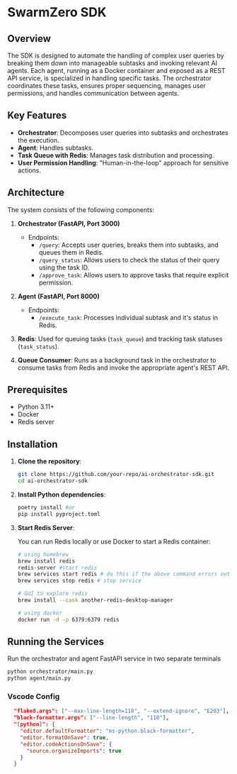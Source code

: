 # SwarmZero SDK

## Overview

The SDK is designed to automate the handling of complex user queries by breaking them down into manageable subtasks and invoking relevant AI agents. Each agent, running as a Docker container and exposed as a REST API service, is specialized in handling specific tasks. The orchestrator coordinates these tasks, ensures proper sequencing, manages user permissions, and handles communication between agents.

## Key Features

- **Orchestrator**: Decomposes user queries into subtasks and orchestrates the execution.
- **Agent**: Handles subtasks.
- **Task Queue with Redis**: Manages task distribution and processing.
- **User Permission Handling**: "Human-in-the-loop" approach for sensitive actions.

## Architecture

The system consists of the following components:

1. **Orchestrator (FastAPI, Port 3000)**

   - Endpoints:
     - `/query`: Accepts user queries, breaks them into subtasks, and queues them in Redis.
     - `/query_status`: Allows users to check the status of their query using the task ID.
     - `/approve_task`: Allows users to approve tasks that require explicit permission.

2. **Agent (FastAPI, Port 8000)**

   - Endpoints:
     - `/execute_task`: Processes individual subtask and it's status in Redis.

3. **Redis**: Used for queuing tasks (`task_queue`) and tracking task statuses (`task_status`).

4. **Queue Consumer**: Runs as a background task in the orchestrator to consume tasks from Redis and invoke the appropriate agent's REST API.

## Prerequisites

- Python 3.11+
- Docker
- Redis server

## Installation

1. **Clone the repository**:

   ```bash
   git clone https://github.com/your-repo/ai-orchestrator-sdk.git
   cd ai-orchestrator-sdk
   ```

2. **Install Python dependencies**:

   ```bash
   poetry install #or
   pip install pyproject.toml
   ```

3. **Start Redis Server**:

   You can run Redis locally or use Docker to start a Redis container:

   ```bash
   # using homebrew
   brew install redis
   redis-server #start redis
   brew services start redis # do this if the above command errors out
   brew services stop redis # stop service

   # GUI to explore redis
   brew install --cask another-redis-desktop-manager

   # using docker
   docker run -d -p 6379:6379 redis
   ```

## Running the Services

Run the orchestrator and agent FastAPI service in two separate terminals

```bash
python orchestrator/main.py
python agent/main.py
```

### Vscode Config

```json
  "flake8.args": ["--max-line-length=110", "--extend-ignore", "E203"],
  "black-formatter.args": ["--line-length", "110"],
  "[python]": {
    "editor.defaultFormatter": "ms-python.black-formatter",
    "editor.formatOnSave": true,
    "editor.codeActionsOnSave": {
      "source.organizeImports": true
    }
  }
```
